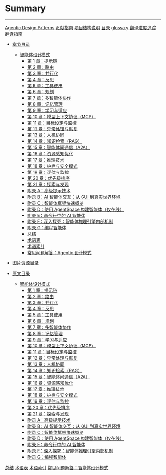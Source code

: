 # Summary

---

[Agentic Design Patterns](README.md)
[贡献指南](CONTRIBUTING.md)
[项目结构说明](PROJECT_STRUCTURE.md)
[目录](TABLE_OF_CONTENTS.md)
[glossary](glossary.md)
[翻译进度追踪](progress.md)
[翻译指南](translation-guide.md)

- [章节目录](chapters/README.md)
  - [智能体设计模式](<chapters/Agentic Design Patterns.md>)
    - [第 1 章：提示链](<chapters/Chapter 1_ Prompt Chaining.md>)
    - [第 2 章：路由](<chapters/Chapter 2_ Routing.md>)
    - [第 3 章：并行化](<chapters/Chapter 3_ Parallelization.md>)
    - [第 4 章：反思](<chapters/Chapter 4_ Reflection.md>)
    - [第 5 章：工具使用](<chapters/Chapter 5_ Tool Use.md>)
    - [第 6 章：规划](<chapters/Chapter 6_ Planning.md>)
    - [第 7 章：多智能体协作](<chapters/Chapter 7_ Multi-Agent Collaboration.md>)
    - [第 8 章：记忆管理](<chapters/Chapter 8_ Memory Management.md>)
    - [第 9 章：学习与适应](<chapters/Chapter 9_ Learning and Adaptation.md>)
    - [第 10 章：模型上下文协议（MCP）](<chapters/Chapter 10_ Model Context Protocol (MCP).md>)
    - [第 11 章：目标设定与监控](<chapters/Chapter 11_ Goal Setting and Monitoring.md>)
    - [第 12 章：异常处理与恢复](<chapters/Chapter 12_ Exception Handling and Recovery.md>)
    - [第 13 章：人机协同](<chapters/Chapter 13_ Human-in-the-Loop.md>)
    - [第 14 章：知识检索（RAG）](<chapters/Chapter 14_ Knowledge Retrieval (RAG).md>)
    - [第 15 章：智能体间通信（A2A）](<chapters/Chapter 15_ Inter-Agent Communication (A2A).md>)
    - [第 16 章：资源感知优化](<chapters/Chapter 16_ Resource-Aware Optimization.md>)
    - [第 17 章：推理技术](<chapters/Chapter 17_ Reasoning Techniques.md>)
    - [第 18 章：护栏与安全模式](<chapters/Chapter 18_ Guardrails_Safety Patterns.md>)
    - [第 19 章：评估与监控](<chapters/Chapter 19_ Evaluation and Monitoring.md>)
    - [第 20 章：优先级排序](<chapters/Chapter 20_ Prioritization.md>)
    - [第 21 章：探索与发现](<chapters/Chapter 21_ Exploration and Discovery.md>)
    - [附录 A：高级提示技术](<chapters/Appendix A_ Advanced Prompting Techniques.md>)
    - [附录 B：AI 智能体交互：从 GUI 到真实世界环境](<chapters/Appendix B - AI Agentic Interactions_ From GUI to Real world environment.md>)
    - [附录 C：智能体框架快速概览](<chapters/Appendix C - Quick overview of Agentic Frameworks.md>)
    - [附录 D：使用 AgentSpace 构建智能体（仅在线）](<chapters/Appendix D - Building an Agent with AgentSpace (on-line only).md>)
    - [附录 E：命令行中的 AI 智能体](<chapters/Appendix E - AI Agents on the CLI.md>)
    - [附录 F：深入探究：智能体推理引擎内部机制](<chapters/Appendix F  - Under the Hood_ An Inside Look at the Agents Reasoning Engines.md>)
    - [附录 G：编程智能体](<chapters/Appendix G -  Coding agents.md>)
    - [总结](chapters/Conclusion.md)
    - [术语表](chapters/Glossary.md)
    - [术语索引](<chapters/Index of Terms.md>)
    - [常见问题解答：Agentic 设计模式](<chapters/Frequently Asked Questions_ Agentic Design Patterns.md>)

- [图片资源目录](images/README.md)
- [原文目录](original/README.md)
  - [智能体设计模式](<original/Agentic Design Patterns.md>)
    - [第 1 章：提示链](<original/Chapter 1_ Prompt Chaining.md>)
    - [第 2 章：路由](<original/Chapter 2_ Routing.md>)
    - [第 3 章：并行化](<original/Chapter 3_ Parallelization.md>)
    - [第 4 章：反思](<original/Chapter 4_ Reflection.md>)
    - [第 5 章：工具使用](<original/Chapter 5_ Tool Use.md>)
    - [第 6 章：规划](<original/Chapter 6_ Planning.md>)
    - [第 7 章：多智能体协作](<original/Chapter 7_ Multi-Agent Collaboration.md>)
    - [第 8 章：记忆管理](<original/Chapter 8_ Memory Management.md>)
    - [第 9 章：学习与适应](<original/Chapter 9_ Learning and Adaptation.md>)
    - [第 10 章：模型上下文协议（MCP）](<original/Chapter 10_ Model Context Protocol (MCP).md>)
    - [第 11 章：目标设定与监控](<original/Chapter 11_ Goal Setting and Monitoring.md>)
    - [第 12 章：异常处理与恢复](<original/Chapter 12_ Exception Handling and Recovery.md>)
    - [第 13 章：人机协同](<original/Chapter 13_ Human-in-the-Loop.md>)
    - [第 14 章：知识检索（RAG）](<original/Chapter 14_ Knowledge Retrieval (RAG).md>)
    - [第 15 章：智能体间通信（A2A）](<original/Chapter 15_ Inter-Agent Communication (A2A).md>)
    - [第 16 章：资源感知优化](<original/Chapter 16_ Resource-Aware Optimization.md>)
    - [第 17 章：推理技术](<original/Chapter 17_ Reasoning Techniques.md>)
    - [第 18 章：护栏与安全模式](<original/Chapter 18_ Guardrails_Safety Patterns.md>)
    - [第 19 章：评估与监控](<original/Chapter 19_ Evaluation and Monitoring.md>)
    - [第 20 章：优先级排序](<original/Chapter 20_ Prioritization.md>)
    - [第 21 章：探索与发现](<original/Chapter 21_ Exploration and Discovery.md>)
    - [附录 A：高级提示技术](<original/Appendix A_ Advanced Prompting Techniques.md>)
    - [附录 B：AI 智能体交互：从 GUI 到真实世界环境](<original/Appendix B - AI Agentic Interactions_ From GUI to Real world environment.md>)
    - [附录 C：智能体框架快速概览](<original/Appendix C - Quick overview of Agentic Frameworks.md>)
    - [附录 D：使用 AgentSpace 构建智能体（仅在线）](<original/Appendix D - Building an Agent with AgentSpace (on-line only).md>)
    - [附录 E：命令行中的 AI 智能体](<original/Appendix E - AI Agents on the CLI.md>)
    - [附录 F：深入探究：智能体推理引擎内部机制](<original/Appendix F  - Under the Hood_ An Inside Look at the Agents Reasoning Engines.md>)
    - [附录 G：编程智能体](<original/Appendix G -  Coding agents.md>)

[总结](original/Conclusion.md)
[术语表](original/Glossary.md)
[术语索引](<original/Index of Terms.md>)
[常见问题解答：智能体设计模式](<original/Online contribution - Frequently Asked Questions_ Agentic Design Patterns.md>)
